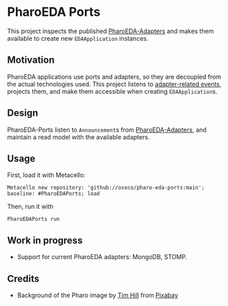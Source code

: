 # PharoEDA Ports

This project inspects the published [PharoEDA-Adapters](https://github.com/osoco/pharo-eda-adapters "PharoEDA-Adapters") and makes them available to create new `EDAApplication` instances.

## Motivation

PharoEDA applications use ports and adapters, so they are decoupled from the actual technologies used.
This project listens to [adapter-related events](https://github.com/osoco/pharo-eda-adapters "adapter-related events"), projects them, and make them accessible when creating `EDAApplication`s.

## Design

PharoEDA-Ports listen to `Announcement`s from [PharoEDA-Adapters](https://github.com/osoco/pharo-eda-adapters "PharoEDA-Adapters"), and maintain a read model with the available adapters.

## Usage

First, load it with Metacello:

```smalltalk
Metacello new repository: 'github://osoco/pharo-eda-ports:main'; baseline: #PharoEDAPorts; load
```

Then, run it with

```smalltalk
PharoEDAPorts run
```

## Work in progress

- Support for current PharoEDA adapters: MongoDB, STOMP.

## Credits

- Background of the Pharo image by <a href="https://pixabay.com/users/timhill-5727184/?utm_source=link-attribution&amp;utm_medium=referral&amp;utm_campaign=image&amp;utm_content=2444029">Tim Hill</a> from <a href="https://pixabay.com/?utm_source=link-attribution&amp;utm_medium=referral&amp;utm_campaign=image&amp;utm_content=2444029">Pixabay</a>
